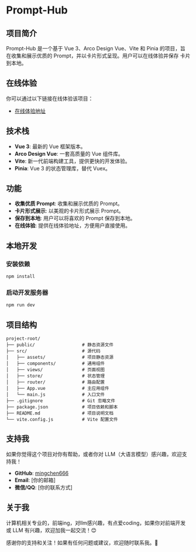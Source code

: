
# Prompt-Hub

## 项目简介
Prompt-Hub 是一个基于 Vue 3、Arco Design Vue、Vite 和 Pinia 的项目，旨在收集和展示优质的 Prompt，并以卡片形式呈现。用户可以在线体验并保存 卡片 到本地。

## 在线体验
你可以通过以下链接在线体验该项目：
- [在线体验地址](https://prompter.52xm.us.kg/)

## 技术栈
- **Vue 3**: 最新的 Vue 框架版本。
- **Arco Design Vue**: 一套高质量的 Vue 组件库。
- **Vite**: 新一代前端构建工具，提供更快的开发体验。
- **Pinia**: Vue 3 的状态管理库，替代 Vuex。

## 功能
- **收集优质 Prompt**: 收集和展示优质的 Prompt。
- **卡片形式展示**: 以美观的卡片形式展示 Prompt。
- **保存到本地**: 用户可以将喜欢的 Prompt 保存到本地。
- **在线体验**: 提供在线体验地址，方便用户直接使用。

## 本地开发
### 安装依赖
```bash
npm install
```

### 启动开发服务器
```bash
npm run dev
```


## 项目结构
```
project-root/
├── public/                  # 静态资源文件
├── src/                     # 源代码
│   ├── assets/              # 项目静态资源
│   ├── components/          # 通用组件
│   ├── views/               # 页面视图
│   ├── store/               # 状态管理
│   ├── router/              # 路由配置
│   ├── App.vue              # 主应用组件
│   └── main.js              # 入口文件
├── .gitignore               # Git 忽略文件
├── package.json             # 项目依赖和脚本
├── README.md                # 项目说明文档
└── vite.config.js           # Vite 配置文件
```

## 支持我
如果你觉得这个项目对你有帮助，或者你对 LLM（大语言模型）感兴趣，欢迎支持我！

- **GitHub**: [mingchen666](https://github.com/mingchen666)
- **Email**: [你的邮箱]
- **微信/QQ**: [你的联系方式]

## 关于我
计算机相关专业的，前端ing，对llm感兴趣，有点爱coding，如果你对前端开发或 LLM 有兴趣，欢迎加我一起交流！😊

感谢你的支持和关注！如果有任何问题或建议，欢迎随时联系我。🌟

